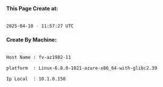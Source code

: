 
   
#### This Page Create at:

```bash

2025-04-10 - 11:57:27 UTC

```

#### Create By Machine:

```bash

Host Name : fv-az1982-11

platform  : Linux-6.8.0-1021-azure-x86_64-with-glibc2.39

Ip Local  : 10.1.0.150

```

